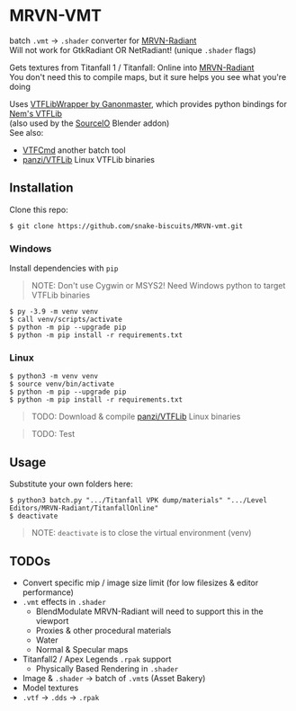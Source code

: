 # MRVN-VMT
batch `.vmt` -> `.shader` converter for [MRVN-Radiant](https://github.com/MRVN-Radiant/MRVN-Radiant)  
Will not work for GtkRadiant OR NetRadiant! (unique `.shader` flags)

Gets textures from Titanfall 1 / Titanfall: Online into [MRVN-Radiant](https://github.com/MRVN-Radiant/MRVN-radiant)  
You don't need this to compile maps, but it sure helps you see what you're doing

Uses [VTFLibWrapper by Ganonmaster](https://github.com/Ganonmaster/VTFLibWrapper),
which provides python bindings for [Nem's VTFLib](https://web.archive.org/web/20191229074421/http://nemesis.thewavelength.net/index.php?p=40)  
(also used by the [SourceIO](https://github.com/REDxEYE/SourceIO/tree/master/source1/vtf/VTFWrapper) Blender addon)   
See also:
 * [VTFCmd](https://github.com/TitusStudiosMediaGroup/VTFcmd-Resources) another batch tool
 * [panzi/VTFLib](https://github.com/panzi/VTFLib) Linux VTFLib binaries
<!-- reVaMpT; community tool or proprietary? -->


## Installation
Clone this repo:  

```
$ git clone https://github.com/snake-biscuits/MRVN-vmt.git
```  

### Windows
Install dependencies with `pip`  

> NOTE: Don't use Cygwin or MSYS2!
> Need Windows python to target VTFLib binaries

```
$ py -3.9 -m venv venv
$ call venv/scripts/activate
$ python -m pip --upgrade pip
$ python -m pip install -r requirements.txt
```

### Linux
```
$ python3 -m venv venv
$ source venv/bin/activate
$ python -m pip --upgrade pip
$ python -m pip install -r requirements.txt
```
> TODO: Download & compile [panzi/VTFLib](https://github.com/panzi/VTFLib) Linux binaries

> TODO: Test


## Usage
Substitute your own folders here:
```
$ python3 batch.py ".../Titanfall VPK dump/materials" ".../Level Editors/MRVN-Radiant/TitanfallOnline"
$ deactivate
```

> NOTE: `deactivate` is to close the virtual environment (venv)

<!-- Guide for extracting Titanfall files, including decompiling `.bsp`s? -->


## TODOs
 * Convert specific mip / image size limit (for low filesizes & editor performance)
 * `.vmt` effects in `.shader`
   - BlendModulate
     MRVN-Radiant will need to support this in the viewport
   - Proxies & other procedural materials
   - Water
   - Normal & Specular maps
 * Titanfall2 / Apex Legends `.rpak` support
   - Physically Based Rendering in `.shader`
 * Image & `.shader` -> batch of `.vmt`s (Asset Bakery)
 * Model textures
 * `.vtf` -> `.dds` -> `.rpak`
